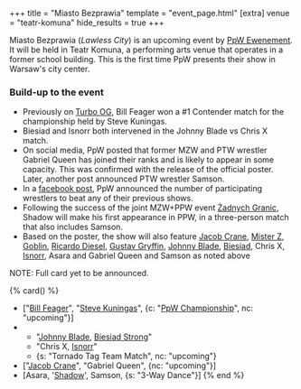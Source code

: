 +++
title = "Miasto Bezprawia"
template = "event_page.html"
[extra]
venue = "teatr-komuna"
hide_results = true
+++

Miasto Bezprawia (_Lawless City_) is an upcoming event by [PpW Ewenement](@/o/ppw.md). It will be held in Teatr Komuna, a performing arts venue
that operates in a former school building. This is the first time PpW presents their show in Warsaw's city center.

### Build-up to the event

* Previously on [Turbo OG](@/e/2023-12-08-ppw-turbo-og.md), Bill Feager won a #1 Contender match for the championship held by Steve Kuningas.
* Biesiad and Isnorr both intervened in the Johnny Blade vs Chris X match.
* On social media, PpW posted that former MZW and PTW wrestler Gabriel Queen has joined their ranks and is likely to appear in some capacity. This was confirmed with the release of the official poster. Later, another post announced PTW wrestler Samson.
* In a [facebook post](https://www.facebook.com/OficjalnePPW/posts/pfbid02zU3wXTw4DstxtdtphsXJQB3Q7wifMUxgXaYxsAiHfPzxMazGQPtTWYzTCUCfXe3Bl), PpW announced the number of participating wrestlers to beat any of their previous shows.
* Following the success of the joint MZW+PPW event [Żadnych Granic](@/e/2023-09-23-ppw_mzw-zadnych-granic.md), Shadow will make his first appearance in PPW, in a three-person match that also includes Samson.
* Based on the poster, the show will also feature [Jacob Crane](@/w/jacob-crane.md), [Mister Z](@/w/mister-z.md), [Goblin](@/w/goblin.md), [Ricardo Diesel](@/w/ricardo-diesel.md), [Gustav Gryffin](@/w/gustav-gryffin.md), [Johnny Blade](@/w/johnny-blade.md), [Biesiad](@/w/biesiad.md), Chris X, [Isnorr](@/w/isnorr.md), Asara and Gabriel Queen and Samson as noted above

NOTE: Full card yet to be announced.

{% card() %}
- ["[Bill Feager](@/w/feager.md)", "[Steve Kuningas](@/w/steve-kuningas.md)", {c: "[PpW
      Championship](@/o/ppw.md#championships)", nc: "upcoming"}]
- - "[Johnny Blade](@/w/johnny-blade.md), [Biesiad Strong](@/w/biesiad.md)"
  - "Chris X, [Isnorr](@/w/isnorr.md)"
  - {s: "Tornado Tag Team Match", nc: "upcoming"}
- ["[Jacob Crane](@/w/jacob-crane.md)", "Gabriel Queen", {nc: "upcoming"}]
- [Asara, '[Shadow](@/w/shadow.md)', Samson, {s: "3-Way Dance"}]
{% end %}
